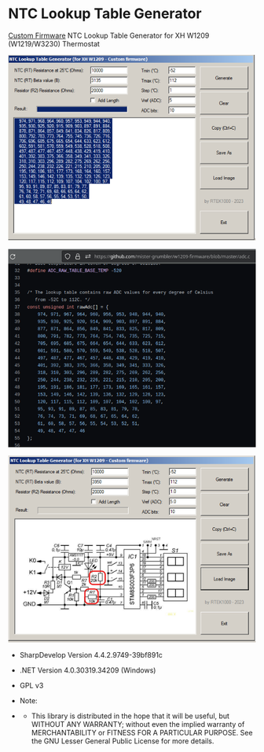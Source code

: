 # NTC Lookup Table Generator
[Custom Firmware](https://github.com/rtek1000/W1209-firmware-modified) NTC Lookup Table Generator for XH W1209 (W1219/W3230) Thermostat

![image](https://github.com/rtek1000/NTC_Lookup_Table_Generator/blob/main/Img/Image_1.png)

![image](https://github.com/rtek1000/NTC_Lookup_Table_Generator/blob/main/Img/Image2.png)

![image](https://github.com/rtek1000/NTC_Lookup_Table_Generator/blob/main/Img/Image3.png)

- SharpDevelop Version  4.4.2.9749-39bf891c
- .NET Version          4.0.30319.34209 (Windows)
- GPL v3

- Note:
- - This library is distributed in the hope that it will be useful, but WITHOUT ANY WARRANTY; without even the implied warranty of MERCHANTABILITY or FITNESS FOR A PARTICULAR PURPOSE. See the GNU Lesser General Public License for more details.
